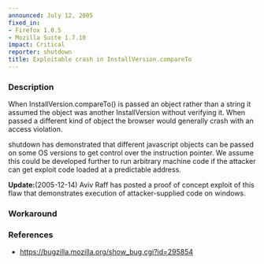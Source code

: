 ```yaml
---
announced: July 12, 2005
fixed_in:
- Firefox 1.0.5
- Mozilla Suite 1.7.10
impact: Critical
reporter: shutdown
title: Exploitable crash in InstallVersion.compareTo
---
```


<h3>Description</h3>

<p>When InstallVersion.compareTo() is passed an object rather than a string
it assumed the object was another InstallVersion without verifying it.
When passed a different kind of object the browser would generally
crash with an access violation.</p>

<p>shutdown has demonstrated that different javascript objects can be
passed on some OS versions to get control over the instruction pointer.
We assume this could be developed further to run arbitrary machine code
if the attacker can get exploit code loaded at a predictable address.</p>

<p><strong>Update:</strong>(2005-12-14) Aviv Raff has posted a proof of concept
exploit of this flaw that demonstrates execution of attacker-supplied
code on windows.</p>

<h3>Workaround</h3>

<h3>References</h3>

<ul>
<li><a href="https://bugzilla.mozilla.org/show_bug.cgi?id=295854">
https://bugzilla.mozilla.org/show_bug.cgi?id=295854</a></li>
</ul>



